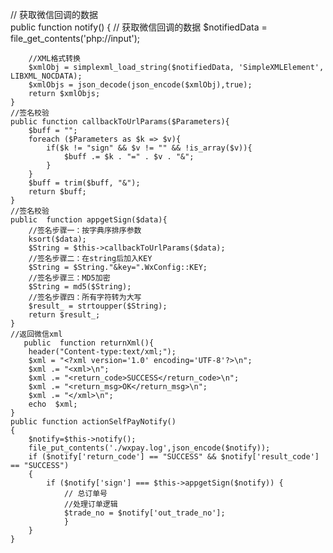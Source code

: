 // 获取微信回调的数据   
   public function notify()
    {
        // 获取微信回调的数据
        $notifiedData = file_get_contents('php://input');

        //XML格式转换
        $xmlObj = simplexml_load_string($notifiedData, 'SimpleXMLElement', LIBXML_NOCDATA);
        $xmlObjs = json_decode(json_encode($xmlObj),true);
        return $xmlObjs;
    }
    //签名校验
    public function callbackToUrlParams($Parameters){
        $buff = "";
        foreach ($Parameters as $k => $v){
            if($k != "sign" && $v != "" && !is_array($v)){
                $buff .= $k . "=" . $v . "&";
            }
        }
        $buff = trim($buff, "&");
        return $buff;
    }
    //签名校验
    public  function appgetSign($data){
        //签名步骤一：按字典序排序参数
        ksort($data);
        $String = $this->callbackToUrlParams($data);
        //签名步骤二：在string后加入KEY
        $String = $String."&key=".WxConfig::KEY;
        //签名步骤三：MD5加密
        $String = md5($String);
        //签名步骤四：所有字符转为大写
        $result_ = strtoupper($String);
        return $result_;
    }
    //返回微信xml
       public  function returnXml(){
        header("Content-type:text/xml;");
        $xml = "<?xml version='1.0' encoding='UTF-8'?>\n";
        $xml .= "<xml>\n";
        $xml .= "<return_code>SUCCESS</return_code>\n";
        $xml .= "<return_msg>OK</return_msg>\n";
        $xml .= "</xml>\n";
        echo  $xml;
    }
    public function actionSelfPayNotify()
    {
        $notify=$this->notify();
        file_put_contents('./wxpay.log',json_encode($notify));
        if ($notify['return_code'] == "SUCCESS" && $notify['result_code'] == "SUCCESS")
        {
            if ($notify['sign'] === $this->appgetSign($notify)) {
                // 总订单号
                //处理订单逻辑
                $trade_no = $notify['out_trade_no'];
                }
        }
    }
